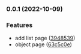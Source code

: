 ### 0.0.1 (2022-10-09)

### Features

- add list page ([3948539](https://github.com/li-yechao/paper-web-server/commit/3948539d667b224fd03087a1ffa3f86ad8774910))
- object page ([63c5c0e](https://github.com/li-yechao/paper-web-server/commit/63c5c0ef8ce1819410d43d880fba17b683405ed7))
